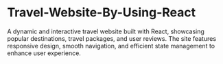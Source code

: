 # Travel-Website-By-Using-React
A dynamic and interactive travel website built with React, showcasing popular destinations, travel packages, and user reviews. The site features responsive design, smooth navigation, and efficient state management to enhance user experience. 
